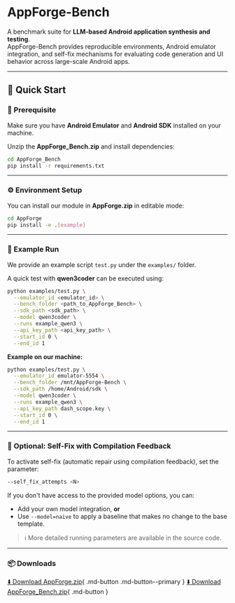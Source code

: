 
# AppForge-Bench

A benchmark suite for **LLM-based Android application synthesis and testing**.  
AppForge-Bench provides reproducible environments, Android emulator integration, and self-fix mechanisms for evaluating code generation and UI behavior across large-scale Android apps.

---

## 🚀 Quick Start

### 🔧 Prerequisite
Make sure you have **Android Emulator** and **Android SDK** installed on your machine.

Unzip the **AppForge_Bench.zip** and install dependencies:

```bash
cd AppForge_Bench
pip install -r requirements.txt
```

---

### ⚙️ Environment Setup

You can install our module in **AppForge.zip** in editable mode:

```bash
cd AppForge
pip install -e .[example]
```

---

### 🧠 Example Run

We provide an example script `test.py` under the `examples/` folder.

A quick test with **qwen3coder** can be executed using:

```bash
python examples/test.py \
  --emulator_id <emulator_id> \
  --bench_folder <path_to_AppForge_Bench> \
  --sdk_path <sdk_path> \
  --model qwen3coder \
  --runs example_qwen3 \
  --api_key_path <api_key_path> \
  --start_id 0 \
  --end_id 1
```

**Example on our machine:**

```bash
python examples/test.py \
  --emulator_id emulator-5554 \
  --bench_folder /mnt/AppForge-Bench \
  --sdk_path /home/Android/sdk \
  --model qwen3coder \
  --runs example_qwen3 \
  --api_key_path dash_scope.key \
  --start_id 0 \
  --end_id 1
```

---

### 🧩 Optional: Self-Fix with Compilation Feedback

To activate self-fix (automatic repair using compilation feedback), set the parameter:

```bash
--self_fix_attempts <N>
```

If you don't have access to the provided model options, you can:

* Add your own model integration, **or**
* Use `--model=naive` to apply a baseline that makes no change to the base template.

> ℹ️ More detailed running parameters are available in the source code.


---

### 📦 Downloads
[⬇️ Download AppForge.zip](https://github.com/benchmark-project-website/benchmark-project-website.github.io/releases/download/v1.0.0/AppForge.zip){ .md-button .md-button--primary }
[⬇️ Download AppForge_Bench.zip](https://github.com/benchmark-project-website/benchmark-project-website.github.io/releases/download/v1.0.0/AppForge_Bench.zip){ .md-button }
